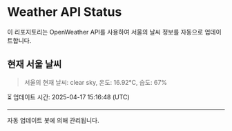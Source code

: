 
# Weather API Status

이 리포지토리는 OpenWeather API를 사용하여 서울의 날씨 정보를 자동으로 업데이트합니다.

## 현재 서울 날씨
> 서울의 현재 날씨: clear sky, 온도: 16.92°C, 습도: 67%

⏳ 업데이트 시간: 2025-04-17 15:16:48 (UTC)

---
자동 업데이트 봇에 의해 관리됩니다.
